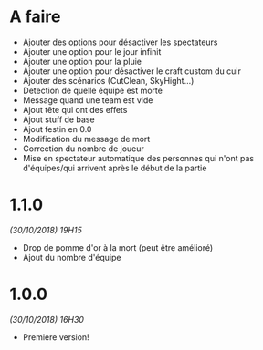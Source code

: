 # A faire
- Ajouter des options pour désactiver les spectateurs
- Ajouter une option pour le jour infinit
- Ajouter une option pour la pluie
- Ajouter une option pour désactiver le craft custom du cuir
- Ajouter des scénarios (CutClean, SkyHight...)
- Detection de quelle équipe est morte
- Message quand une team est vide
- Ajout tête qui ont des effets
- Ajout stuff de base
- Ajout festin en 0.0
- Modification du message de mort
- Correction du nombre de joueur
- Mise en spectateur automatique des personnes qui n'ont pas d'équipes/qui arrivent après le début de la partie

# 1.1.0
*(30/10/2018) 19H15*
- Drop de pomme d'or à la mort (peut être amélioré)
- Ajout du nombre d'équipe 

# 1.0.0
*(30/10/2018) 16H30*
- Premiere version!
